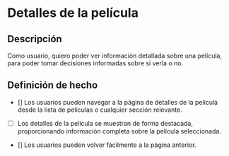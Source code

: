 # Detalles de la película

## Descripción

Como usuario, quiero poder ver información detallada sobre una película, para poder tomar decisiones informadas sobre si verla o no.

## Definición de hecho

- [] Los usuarios pueden navegar a la página de detalles de la película desde la lista de películas o cualquier sección relevante.

- [ ] Los detalles de la película se muestran de forma destacada, proporcionando información completa sobre la película seleccionada.

- [] Los usuarios pueden volver fácilmente a la página anterior.
